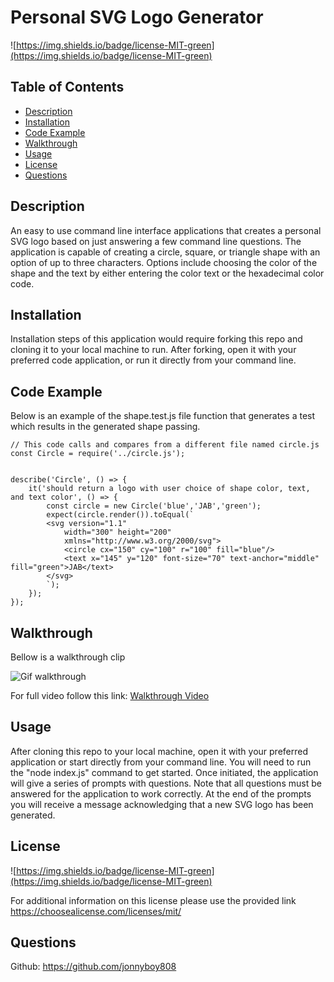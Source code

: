 # Personal SVG Logo Generator

![https://img.shields.io/badge/license-MIT-green](https://img.shields.io/badge/license-MIT-green)

## Table of Contents

* [Description](#description)
* [Installation](#installation)
* [Code Example](#code-example)
* [Walkthrough](#walkthrough)
* [Usage](#usage)
* [License](#license)
* [Questions](#questions)



## Description
An easy to use command line interface applications that creates a personal SVG logo based on just answering a few command line questions. The application is capable of creating a circle, square, or triangle shape with an option of up to three characters. Options include choosing the color of the shape and the text by either entering the color text or the hexadecimal color code.

## Installation
Installation steps of this application would require forking this repo and cloning it to your local machine to run. After forking, open it with your preferred code application, or run it directly from your command line.

## Code Example
Below is an example of the shape.test.js file function that generates a test which results in the generated shape passing.
```JS
// This code calls and compares from a different file named circle.js
const Circle = require('../circle.js');


describe('Circle', () => {
    it('should return a logo with user choice of shape color, text, and text color', () => {
        const circle = new Circle('blue','JAB','green');
        expect(circle.render()).toEqual(`
        <svg version="1.1"
            width="300" height="200"
            xmlns="http://www.w3.org/2000/svg">
            <circle cx="150" cy="100" r="100" fill="blue"/>
            <text x="145" y="120" font-size="70" text-anchor="middle" fill="green">JAB</text>
        </svg>
        `);
    });
});
```
## Walkthrough 
Bellow is a walkthrough clip

![Gif walkthrough](./lib/images/walkthrough-clip.gif)

For full video follow this link:
[Walkthrough Video](https://drive.google.com/file/d/14UQJPJBKa2sD4RZ_sbFJNKHDpAinv7Ne/view)

## Usage
After cloning this repo to your local machine, open it with your preferred application or start directly from your command line. You will need to run the "node index.js" command to get started. Once initiated, the application will give a series of prompts with questions. Note that all questions must be answered for the application to work correctly. At the end of the prompts you will receive a message acknowledging that a new SVG logo has been generated.



## License
![https://img.shields.io/badge/license-MIT-green](https://img.shields.io/badge/license-MIT-green)

For additional information on this license please use the provided link
https://choosealicense.com/licenses/mit/

## Questions
Github: https://github.com/jonnyboy808


